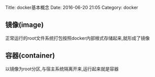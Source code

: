 Title: docker基本概念
Date: 2016-06-20 21:05
Category: docker

## 镜像(image)
正常运行的root文件系统打包按照docker内部根式存储起来,就形成了镜像

## 容器(container)
以镜像为root分区,与宿主系统隔离开来,运行起来就是容器


